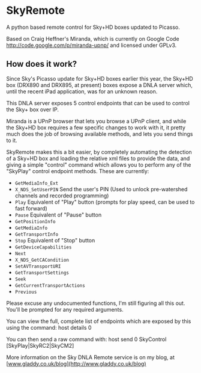 SkyRemote
=========

A python based remote control for Sky+HD boxes updated to Picasso.

Based on Craig Heffner's Miranda, which is currently on Google Code http://code.google.com/p/miranda-upnp/ and licensed under GPLv3.


How does it work?
------------------------------------------------

Since Sky's Picasso update for Sky+HD boxes earlier this year, the Sky+HD box (DRX890 and DRX895, at present) boxes expose a DNLA server which, until the recent iPad application, was for an unknown reason.

This DNLA server exposes 5 control endpoints that can be used to control the Sky+ box over IP.

Miranda is a UPnP browser that lets you browse a UPnP client, and while the Sky+HD box requires a few specific changes to work with it, it pretty much does the job of browsing available methods, and lets you send things to it.

SkyRemote makes this a bit easier, by completely automating the detection of a Sky+HD box and loading the relative xml files to provide the data, and giving a simple "control" command which allows you to perform any of the "SkyPlay" control endpoint methods. These are currently:

* `GetMediaInfo_Ext`
* `X_NDS_SetUserPIN` Send the user's PIN (Used to unlock pre-watershed channels and recorded programming)
* `Play` Equivalent of "Play" button (prompts for play speed, can be used to fast forward)
* `Pause` Equivalent of "Pause" button
* `GetPositionInfo`
* `GetMediaInfo`
* `GetTransportInfo`
* `Stop` Equivalent of "Stop" button
* `GetDeviceCapabilities`
* `Next`
* `X_NDS_GetCACondition`
* `SetAVTransportURI`
* `GetTransportSettings`
* `Seek`
* `GetCurrentTransportActions`
* `Previous`

Please excuse any undocumented functions, I'm still figuring all this out.
You'll be prompted for any required arguments.

You can view the full, complete list of endpoints which are exposed by this using the command:
    host details 0

You can then send a raw command with:
    host send 0 SkyControl [SkyPlay|SkyRC2|SkyCM2] <command>

More information on the Sky DNLA Remote service is on my blog, at [www.gladdy.co.uk/blog](http://www.gladdy.co.uk/blog)